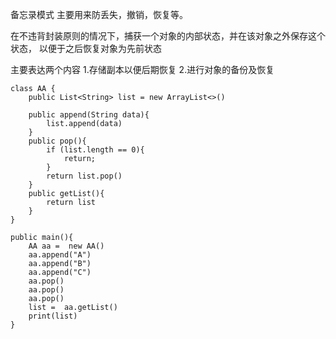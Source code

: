 备忘录模式
主要用来防丢失，撤销，恢复等。

在不违背封装原则的情况下，捕获一个对象的内部状态，并在该对象之外保存这个状态，
    以便于之后恢复对象为先前状态

主要表达两个内容
    1.存储副本以便后期恢复
    2.进行对象的备份及恢复

```
class AA {
    public List<String> list = new ArrayList<>()

    public append(String data){
        list.append(data)
    }
    public pop(){
        if (list.length == 0){
            return;
        }
        return list.pop()
    }
    public getList(){
        return list
    }
}

public main(){
    AA aa =  new AA()
    aa.append("A")
    aa.append("B")
    aa.append("C")
    aa.pop()
    aa.pop()
    aa.pop()
    list =  aa.getList()
    print(list)
}
```